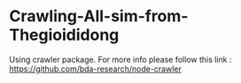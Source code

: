 # Crawling-All-sim-from-Thegioididong
Using crawler package.
For more info please follow this link : https://github.com/bda-research/node-crawler
